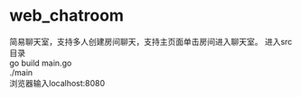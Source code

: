# web_chatroom
简易聊天室，支持多人创建房间聊天，支持主页面单击房间进入聊天室。
进入src目录  
go build main.go  
./main  
浏览器输入localhost:8080  
